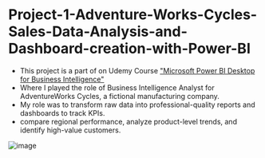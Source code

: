 # Project-1-Adventure-Works-Cycles-Sales-Data-Analysis-and-Dashboard-creation-with-Power-BI
* This project is a part of on Udemy Course 
  ["Microsoft Power BI Desktop for Business Intelligence"](https://www.udemy.com/share/1013gI3@qNUjKGgImwhRjtvCDVYiWqoOX4ZvajCHMgsEVGmsSkULStZ9LqPOveZw2ebhcyrJlg==/)
* Where I played the role of Business Intelligence Analyst for AdventureWorks Cycles, a fictional manufacturing company.
* My role was to transform raw data into professional-quality reports and dashboards to track KPIs.
* compare regional performance, analyze product-level trends, and identify high-value customers.

![image](https://github.com/user-attachments/assets/82012fe0-22ee-4cd3-8aad-405e0e0a033a)




